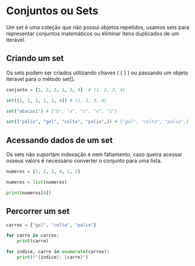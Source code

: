 # Conjuntos ou Sets

Um set é uma coleção que não possui objetos repetidos, usamos sets para representar conjuntos matemáticos ou eliminar itens duplicados de um iterável.



## Criando um set

Os sets podem ser criados utilizando chaves ( { } ) ou passando um objeto iteravel para o método set().

```python
conjunto = {1, 2, 3, 1, 3, 4}  # {1, 2, 3, 4}

set([1, 2, 3, 1, 3, 4]) # {1, 2, 3, 4}

set("abacaxi") # {"b", "a", "c", "x", "i"}

set(("palio", "gol", "celta", "palio",)) # {"gol", "celta", "palio",}
```


## Acessando dados de um set

Os sets não suportam indexação e nem fatiamento, caso queira acessar osseus valors é necessário converter o conjunto para uma lista.

```python
numeros = {1, 2, 3, 4, 1, 2}

numeros = list(numeros)

print(numeros[0])
```

## Percorrer um set

```python
carros = {"gol", "celta", "palio"}

for carro in carros:
    print(carro)

for indice, carro in enumerate(carros):
    print(f"{indice}: {carro}")
```